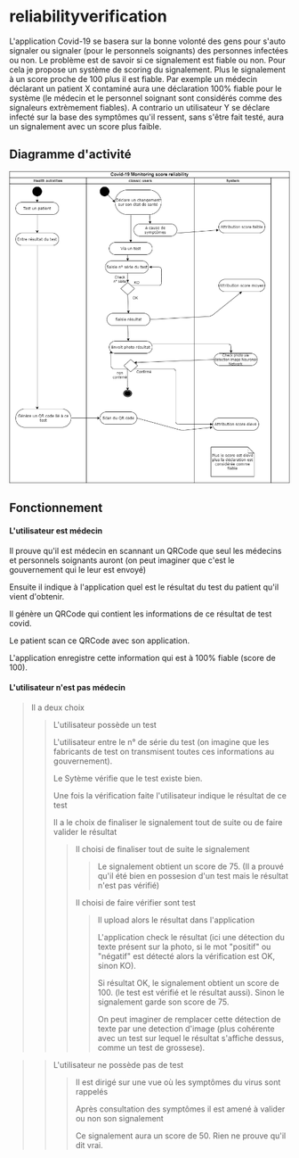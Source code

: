 # reliabilityverification

L'application Covid-19 se basera sur la bonne volonté des gens pour s'auto signaler ou signaler (pour le personnels soignants) des personnes infectées ou non.
Le problème est de savoir si ce signalement est fiable ou non.
Pour cela je propose un système de scoring du signalement. Plus le signalement à un score proche de 100 plus il est fiable. 
Par exemple un médecin déclarant un patient X contaminé aura une déclaration 100% fiable pour le système (le médecin et le personnel soignant sont considérés comme des signaleurs extrèmement fiables). 
A contrario un utilisateur Y se déclare infecté sur la base des symptômes qu'il ressent, sans s'être fait testé, aura un signalement avec un score plus faible.

## Diagramme d'activité

![alt diagram](https://github.com/fdecouv/s10_poc_reliability/blob/master/assets/images/diagramme_activite_score_reliability_calcul.png)

## Fonctionnement

#### L'utilisateur est médecin
Il prouve qu'il est médecin en scannant un QRCode que seul les médecins et personnels soignants auront (on peut imaginer que c'est le gouvernement qui le leur est envoyé)

Ensuite il indique à l'application quel est le résultat du test du patient qu'il vient d'obtenir.

Il génère un QRCode qui contient les informations de ce résultat de test covid.

Le patient scan ce QRCode avec son application. 

L'application enregistre cette information qui est à 100% fiable (score de 100).

#### L'utilisateur n'est pas médecin
> Il a deux choix
>> L'utilisateur possède un test
>>
>> L'utilisateur entre le n° de série du test (on imagine que les fabricants de test on transmisent toutes ces informations au gouvernement).
>>
>> Le Sytème vérifie que le test existe bien.
>>
>> Une fois la vérification faite l'utilisateur indique le résultat de ce test
>>
>> Il a le choix de finaliser le signalement tout de suite ou de faire valider le résultat
>>
>>> Il choisi de finaliser tout de suite le signalement
>>>
>>>> Le signalement obtient un score de 75. (Il a prouvé qu'il été bien en possesion d'un test mais le résultat n'est pas vérifié)
>>>
>>> Il choisi de faire vérifier sont test
>>>
>>>> Il upload alors le résultat dans l'application
>>>>
>>>> L'application check le résultat (ici une détection du texte présent sur la photo, si le mot "positif" ou "négatif" est détecté alors la vérification est OK, sinon KO). 
>>>>
>>>> Si résultat OK, le signalement obtient un score de 100. (le test est vérifié et le résultat aussi). Sinon le signalement garde son score de 75.
>>>>
>>>> On peut imaginer de remplacer cette détection de texte par une detection d'image (plus cohérente avec un test sur lequel le résultat s'affiche dessus, comme un test de grossese).

>> L'utilisateur ne possède pas de test
>>
>>> Il est dirigé sur une vue où les symptômes du virus sont rappelés
>>>
>>> Après consultation des symptômes il est amené à valider ou non son signalement
>>>
>>> Ce signalement aura un score de 50. Rien ne prouve qu'il dit vrai.
